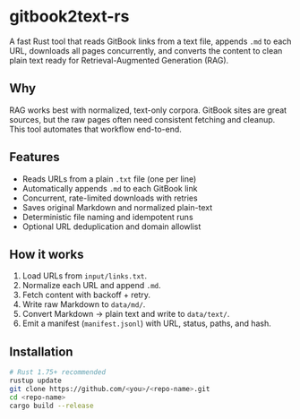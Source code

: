 # gitbook2text-rs

A fast Rust tool that reads GitBook links from a text file, appends `.md` to each URL, downloads all pages concurrently, and converts the content to clean plain text ready for Retrieval-Augmented Generation (RAG).

## Why

RAG works best with normalized, text-only corpora. GitBook sites are great sources, but the raw pages often need consistent fetching and cleanup. This tool automates that workflow end-to-end.

## Features

- Reads URLs from a plain `.txt` file (one per line)
- Automatically appends `.md` to each GitBook link
- Concurrent, rate-limited downloads with retries
- Saves original Markdown and normalized plain-text
- Deterministic file naming and idempotent runs
- Optional URL deduplication and domain allowlist

## How it works

1. Load URLs from `input/links.txt`.
2. Normalize each URL and append `.md`.
3. Fetch content with backoff + retry.
4. Write raw Markdown to `data/md/`.
5. Convert Markdown → plain text and write to `data/text/`.
6. Emit a manifest (`manifest.jsonl`) with URL, status, paths, and hash.

## Installation

```bash
# Rust 1.75+ recommended
rustup update
git clone https://github.com/<you>/<repo-name>.git
cd <repo-name>
cargo build --release
